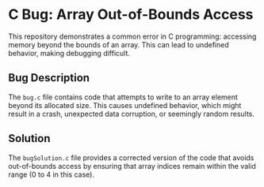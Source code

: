 # C Bug: Array Out-of-Bounds Access

This repository demonstrates a common error in C programming: accessing memory beyond the bounds of an array. This can lead to undefined behavior, making debugging difficult.

## Bug Description
The `bug.c` file contains code that attempts to write to an array element beyond its allocated size. This causes undefined behavior, which might result in a crash, unexpected data corruption, or seemingly random results.

## Solution
The `bugSolution.c` file provides a corrected version of the code that avoids out-of-bounds access by ensuring that array indices remain within the valid range (0 to 4 in this case).
